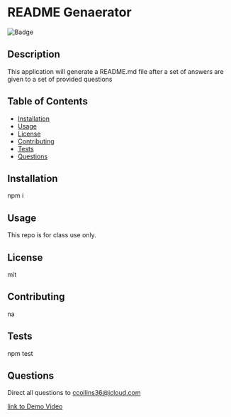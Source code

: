 # README Genaerator

  ![Badge](https://img.shields.io/badge/License-mit-RED)

## Description
 This application will generate a README.md file after a set of answers are given to a set of provided questions
 ## Table of Contents

 * [Installation](#installation)
 * [Usage](#usage)
 * [License](#license)
 * [Contributing](contributing)
 * [Tests](tests)
 * [Questions](questions)

 ## Installation
 npm i
 ## Usage
 This repo is for class use only.
 ## License
 mit
 ## Contributing
 na
 ## Tests
 npm test
 ## Questions
 Direct all questions to ccollins36@icloud.com
 
[link to Demo Video](https://drive.google.com/file/d/1jBqt2TFwpsBmQ8Nn0XkRVwdcLlGmSVKP/view?usp=sharing)
 
